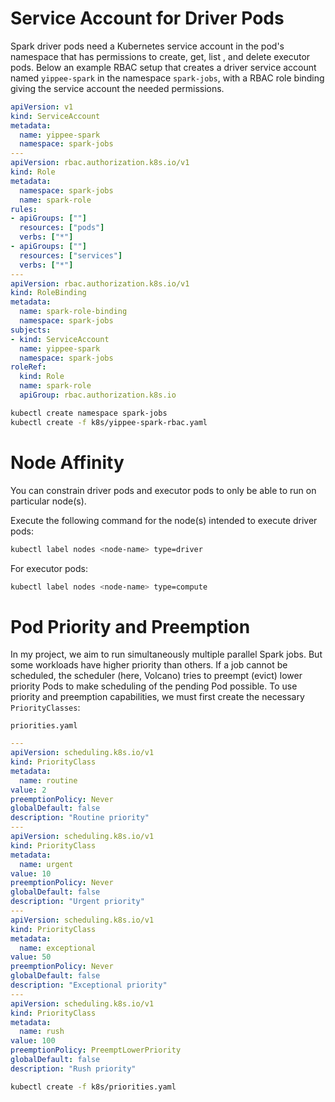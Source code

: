 # Service Account for Driver Pods

Spark driver pods need a Kubernetes service account in the pod's namespace that has permissions to create, get, list
, and delete executor pods. Below an example RBAC setup that creates a driver service account named `yippee-spark` in
 the namespace `spark-jobs`, with a RBAC role binding giving the service account the needed permissions.

```yaml
apiVersion: v1
kind: ServiceAccount
metadata:
  name: yippee-spark
  namespace: spark-jobs
---
apiVersion: rbac.authorization.k8s.io/v1
kind: Role
metadata:
  namespace: spark-jobs
  name: spark-role
rules:
- apiGroups: [""]
  resources: ["pods"]
  verbs: ["*"]
- apiGroups: [""]
  resources: ["services"]
  verbs: ["*"]
---
apiVersion: rbac.authorization.k8s.io/v1
kind: RoleBinding
metadata:
  name: spark-role-binding
  namespace: spark-jobs
subjects:
- kind: ServiceAccount
  name: yippee-spark
  namespace: spark-jobs
roleRef:
  kind: Role
  name: spark-role
  apiGroup: rbac.authorization.k8s.io
```

```bash
kubectl create namespace spark-jobs
kubectl create -f k8s/yippee-spark-rbac.yaml
```

# Node Affinity

You can constrain driver pods and executor pods to only be able to run on particular node(s).

Execute the following command for the node(s) intended to execute driver pods:

```bash
kubectl label nodes <node-name> type=driver
```

For executor pods:

```bash
kubectl label nodes <node-name> type=compute
```

# Pod Priority and Preemption

In my project, we aim to run simultaneously multiple parallel Spark jobs. But some workloads have higher priority
 than others. If a job cannot be scheduled, the scheduler (here, Volcano) tries to preempt (evict) lower priority
  Pods to make scheduling of the pending Pod possible.
To use priority and preemption capabilities, we must first create the necessary `PriorityClasses`:

`priorities.yaml`
```yaml
---
apiVersion: scheduling.k8s.io/v1
kind: PriorityClass
metadata:
  name: routine
value: 2
preemptionPolicy: Never
globalDefault: false
description: "Routine priority"
---
apiVersion: scheduling.k8s.io/v1
kind: PriorityClass
metadata:
  name: urgent
value: 10
preemptionPolicy: Never
globalDefault: false
description: "Urgent priority"
---
apiVersion: scheduling.k8s.io/v1
kind: PriorityClass
metadata:
  name: exceptional
value: 50
preemptionPolicy: Never
globalDefault: false
description: "Exceptional priority"
---
apiVersion: scheduling.k8s.io/v1
kind: PriorityClass
metadata:
  name: rush
value: 100
preemptionPolicy: PreemptLowerPriority
globalDefault: false
description: "Rush priority"
```

```bash
kubectl create -f k8s/priorities.yaml
```
